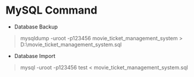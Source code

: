 # MySQL Command #
- Database Backup
> mysqldump -uroot -p123456 movie_ticket_management_system > D:\movie_ticket_management_system.sql

- Database Import
> mysql -uroot -p123456 test < movie_ticket_management_system.sql
